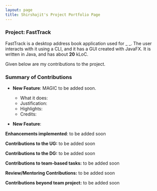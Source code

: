 ```yaml
---
layout: page
title: Shirshajit's Project Portfolio Page
---
```


### Project: FastTrack

FastTrack is a desktop address book application used for _ _. The user interacts with it using a CLI, and it has a GUI created with JavaFX. It is written in Java, and has about __20__ kLoC.

Given below are my contributions to the project.

### Summary of Contributions

* **New Feature**: MAGIC to be added soon.
  * What it does:  
  * Justification:  
  * Highlights:  
  * Credits:  

* **New Feature**: 

**Enhancements implemented**: to be added soon

**Contributions to the UG:** to be added soon

**Contributions to the DG:** to be added soon

**Contributions to team-based tasks:** to be added soon

**Review/Mentoring Contributions:** to be added soon

**Contributions beyond team project:** to be added soon

